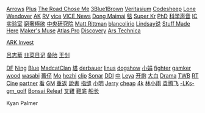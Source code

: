 [Arrows](https://www.youtube.com/channel/UC_9AeV5Riy9AsIJZEsnsCDw/videos) [Plus](https://www.youtube.com/channel/UCZNxe_9FQAK2Z3suwaZlwpQ/videos)  [The Road Chose Me](https://www.youtube.com/c/TheRoadChoseMe/videos)  [3Blue1Brown](https://www.youtube.com/channel/UCYO_jab_esuFRV4b17AJtAw)  [Veritasium](https://www.youtube.com/c/veritasium/videos)  [Codesheep](https://space.bilibili.com/384068749?from=search&seid=5866417079241395531)  [Lone](https://www.youtube.com/c/LEILoneCapital/videos)  [Wendover](https://www.youtube.com/channel/UC9RM-iSvTu1uPJb8X5yp3EQ) [AK](https://www.youtube.com/c/AkilaZhang/videos) [RV](https://www.realvision.com) [vice](https://www.youtube.com/c/VICE/videos)  [VICE News](https://www.youtube.com/channel/UCZaT_X_mc0BI-djXOlfhqWQ)  [Dong Maimai](https://www.youtube.com/channel/UC7L6UPsX9M2cw44kp1mgzvw)  [毯](https://www.youtube.com/channel/UCsM0kByuAhoNIIEQ4-F7FnA/videos) [Super Kr](https://www.youtube.com/channel/UCXV8c9V9rut6oRwZq5E9pZQ)  [PhD](https://space.bilibili.com/492459544?from=search&seid=10572589125746953510)  [科学声音](https://www.youtube.com/channel/UCUBhobCkTLhgfUNRAgHSYmw)  [IC实验室](https://www.youtube.com/channel/UCJ1zX4FZA15dwE2olLAO3-w) [窮奢極欲](https://www.youtube.com/channel/UCA0o60mhG0v2Eha8wSL3_Jw)  [中央研究院](https://www.youtube.com/channel/UCPk594oZYMU4Eak7By5wHyQ)  [Matt Rittman](https://www.youtube.com/channel/UCUK1Fz1o94JA1wI6I7yLT2Q)  [blancolirio](https://www.youtube.com/channel/UCphqjYZxxzjNbONVmY-0J7Q)  [Lindsay说](https://www.youtube.com/channel/UCilwQlk62k1z7aUEZPOB6yw)  [Stuff Made Here](https://www.youtube.com/channel/UCj1VqrHhDte54oLgPG4xpuQ)     [Maker's Muse](https://www.youtube.com/channel/UCxQbYGpbdrh-b2ND-AfIybg)   [Atlas Pro](https://www.youtube.com/channel/UCz1oFxMrgrQ82-276UCOU9w)  [Discovery](https://www.youtube.com/channel/UCsNBl_rgThimjxCyU0MAaPQ)  [Ars Technica](https://www.youtube.com/channel/UCCDU1fsmgvWljcW2aodfJsA)

[ARK Invest](https://www.youtube.com/c/Arkinvest2015/videos) 

 [呂志華](https://www.youtube.com/channel/UCep6BJWdCRB08KMJnAKxzLw) [韭菜日记](https://www.youtube.com/channel/UCPzoTXqcM7uF_T1dqBqZiUw)  [备胎](https://www.youtube.com/channel/UC7RL3bksyvu7rH7T6KFFkjw) [王剑](https://www.youtube.com/channel/UC8UCbiPrm2zN9nZHKdTevZA) 

[DF](https://www.youtube.com/user/DigitalFoundry/videos)  [Ning](https://www.youtube.com/channel/UCvUJ6BwgUGWBHuUd0cv546g/videos) [Blue](https://www.youtube.com/c/蓝毛说-主频道/videos)  [MadcatClan](https://www.youtube.com/channel/UC4P8jsqloj9e6eYCLz0yr7Q)  [塔](https://www.youtube.com/c/塔岛哥哥/videos) [derbauer](https://www.youtube.com/c/der8auer/videos) [linus](https://www.youtube.com/c/LinusTechTips/videos) [dogshow](https://www.youtube.com/c/看中国的狗哥DogChinaShow/videos) [小娟](https://www.youtube.com/channel/UCf8AtlC05TgL14YGaFJxdwg/videos) [fighter](https://www.youtube.com/c/鬥士工作室FighterStudioHk/videos) [gamker](https://www.youtube.com/channel/UCLgGLSFMZQB8c0WGcwE49Gw/videos)  [wood](https://www.youtube.com/channel/UCVPP95ckP1ZoXkdmeIu9nbw/videos)  [wasabi](https://www.youtube.com/c/哇萨比抓马WasabiDrama/videos) [蔷仔](https://www.youtube.com/channel/UC_Udz5R0NCgLTWbmn-QiWGA/videos) [Mo](https://www.youtube.com/channel/UC15Ho1KtZvrxhxe2TGPT9zA/videos)  [hezhi](https://www.youtube.com/channel/UCh1V3avE4NAzho1MImejaSA/videos) [clip](https://www.youtube.com/channel/UCUGJ-yKqQHl4FSZwUmGpiUg/videos) [Sonar](https://www.youtube.com/c/SONAR森纳映画/videos) [DDI](https://www.youtube.com/c/DailyDoseOfInternet/videos)  [中](https://www.youtube.com/channel/UCYjB6uufPeHSwuHs8wovLjg/videos)   [Leya](https://www.youtube.com/channel/UCiXJjvsRQEyT06x3YUwueVw/videos)  [开炮](https://www.youtube.com/channel/UC4gRf9kDyBq4Rlzmr2iRn2g/videos)   [大白](https://www.youtube.com/channel/UCPO6PmcKqwtCf3AskwCWyfg) [Drama](https://www.youtube.com/channel/UCwYJs4-yKmaALkLFX1uHFsw/videos) [TWB](https://www.youtube.com/c/TaiwanBar/videos) [RT](https://www.youtube.com/c/RTisme/videos) [Cine](https://www.youtube.com/channel/UC9RstyOVtTbP3Gb5oYZoTpQ/videos) [partner](https://v.qq.com/s/videoplus/1041304545)   [看](https://www.youtube.com/c/看电影了没/videos) [GM](https://www.youtube.com/channel/UCAD361kzRJ5FmC90LEMhDGg/videos)  [重返](https://www.youtube.com/channel/UCFBUUMIJB7g6FRZYpsFKFqA)   [說書](https://www.youtube.com/c/Herostory)  [指缝](https://www.youtube.com/channel/UCI1lmMzALehhqh_jVHfezng)  [小明](https://www.youtube.com/channel/UChWKdllN90B9C-2jVZlhOxQ/videos) [Jerry](https://www.youtube.com/channel/UCIfNeTkVAYjFR6wqOa_r5gg/videos) [cheap](https://www.youtube.com/c/cheapaoe/videos) [4k](https://www.youtube.com/channel/UCQ-JKqNo_T0yoeDZff1y7Kw/videos)  [林小雨](https://www.youtube.com/channel/UCD77bT34a71Z-2DTHoR_akw)  [袁腾飞](https://www.youtube.com/c/%E8%A2%81%E8%85%BE%E9%A3%9EYuanTengFei)   [-LKs-](https://space.bilibili.com/125526?from=search&seid=3358192605536529286)  [gm_golf](https://www.youtube.com/channel/UClljAz6ZKy0XeViKsohdjqA)   [Bonsai Releaf](https://www.youtube.com/channel/UClukAPmJjV0NGa_NpYIH8TA)    [叉雞](https://www.youtube.com/channel/UCB3pBfnruGVgbP1r5Ya2CEg)     [鞋底](https://www.youtube.com/channel/UCykqXntMvzpMeNPPkZWOD7A)   [船长](https://www.youtube.com/channel/UCUCycRb1bBBVOj-x96EfMNQ) 

Kyan Palmer   


